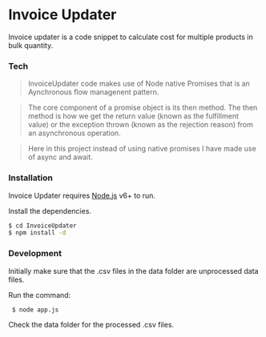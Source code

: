 # Invoice Updater

Invoice updater is a code snippet to calculate cost for multiple products in bulk quantity.

### Tech

> InvoiceUpdater code makes use of Node native Promises that is an Aynchronous flow managenent pattern.

> The core component of a promise object is its then method. The then method is how we get the return value 
(known as the fulfillment value) or the exception thrown (known as the rejection reason) from an asynchronous operation.

>Here in this project instead of using native promises I have made use of async and await. 


### Installation

Invoice Updater requires [Node.js](https://nodejs.org/) v6+ to run.

Install the dependencies.

```sh
$ cd InvoiceUpdater
$ npm install -d
```	

### Development

Initially make sure that the .csv files in the data folder are unprocessed data files.

Run the command:

```sh
 $ node app.js
 ```

Check the data folder for the processed .csv files.
